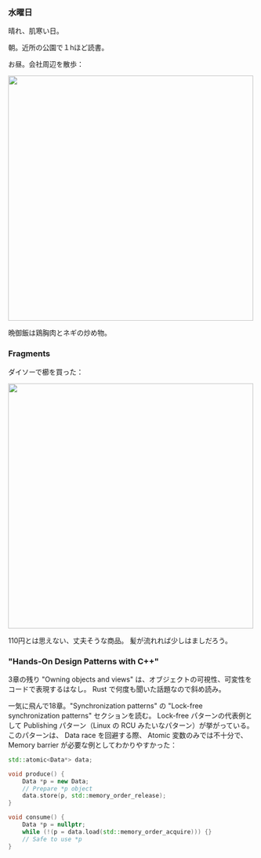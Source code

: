 ### 水曜日

晴れ、肌寒い日。

朝。近所の公園で１hほど読書。

お昼。会社周辺を散歩：

<img src="https://i.imgur.com/PUEyNIu.jpg" width="500">

晩御飯は鶏胸肉とネギの炒め物。

### Fragments

ダイソーで櫛を買った：

<img src="https://i.imgur.com/DxBoCns.jpg" width="500">

110円とは思えない、丈夫そうな商品。
髪が流れれば少しはましだろう。

### "Hands-On Design Patterns with C++"

3章の残り "Owning objects and views" は、オブジェクトの可視性、可変性をコードで表現するはなし。
Rust で何度も聞いた話題なので斜め読み。

一気に飛んで18章。"Synchronization patterns" の
"Lock-free synchronization patterns" セクションを読む。
Lock-free パターンの代表例として Publishing パターン（Linux の RCU みたいなパターン）が挙がっている。
このパターンは、 Data race を回避する際、
Atomic 変数のみでは不十分で、
Memory barrier が必要な例としてわかりやすかった：

```c++
std::atomic<Data*> data;

void produce() {
    Data *p = new Data;
    // Prepare *p object
    data.store(p, std::memory_order_release);
}

void consume() {
    Data *p = nullptr;
    while (!(p = data.load(std::memory_order_acquire))) {}
    // Safe to use *p
}
```